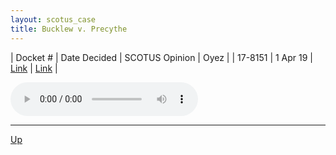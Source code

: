 ```yaml
---
layout: scotus_case
title: Bucklew v. Precythe
---
```


| Docket # | Date Decided | SCOTUS Opinion | Oyez |
| 17-8151 | 1 Apr 19 | [Link](https://www.supremecourt.gov/opinions/18pdf/587us1r31_7mio.pdf) | [Link](https://www.oyez.org/cases/2018/17-8151) |

<audio controls>
   <source src='./resources/17-8151.mp3' type='audio/mpeg'>
</audio>

<object data='./resources/17-8151.pdf' type='application/pdf'></object>

---

[Up](./README.md)